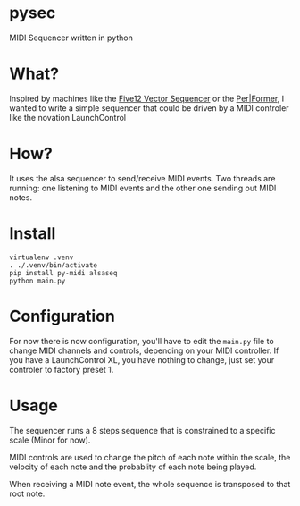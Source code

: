 # pysec

MIDI Sequencer written in python

# What?

Inspired by machines like the [Five12 Vector Sequencer](http://www.five12.com/) or
the [Per|Former](https://westlicht.github.io/performer/), I wanted to write a simple sequencer
that could be driven by a MIDI controler like the novation LaunchControl

# How?

It uses the alsa sequencer to send/receive MIDI events. Two threads are running: one
listening to MIDI events and the other one sending out MIDI notes.

# Install

```
virtualenv .venv
. ./.venv/bin/activate
pip install py-midi alsaseq
python main.py
```

# Configuration

For now there is now configuration, you'll have to edit the `main.py` file to change MIDI
channels and controls, depending on your MIDI controller. If you have a LaunchControl XL,
you have nothing to change, just set your controler to factory preset 1.

# Usage

The sequencer runs a 8 steps sequence that is constrained to a specific scale (Minor for now).

MIDI controls are used to change the pitch of each note within the scale, the velocity of each
note and the probablity of each note being played.

When receiving a MIDI note event, the whole sequence is transposed to that root note.

